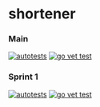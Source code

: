 # shortener

### Main

[![autotests](https://github.com/gururuby/shortener/actions/workflows/shortenertest.yml/badge.svg?branch=main)](https://github.com/gururuby/shortener/actions/workflows/shortenertest.yml)
[![go vet test](https://github.com/gururuby/shortener/actions/workflows/statictest.yml/badge.svg?branch=main)](https://github.com/gururuby/shortener/actions/workflows/statictest.yml)

### Sprint 1

[![autotests](https://github.com/gururuby/shortener/actions/workflows/shortenertest.yml/badge.svg?branch=iter1)](https://github.com/gururuby/shortener/actions/workflows/shortenertest.yml)
[![go vet test](https://github.com/gururuby/shortener/actions/workflows/statictest.yml/badge.svg?branch=iter1)](https://github.com/gururuby/shortener/actions/workflows/statictest.yml)
